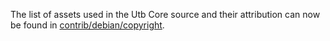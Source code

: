 The list of assets used in the Utb Core source and their attribution can now be found in [contrib/debian/copyright](../contrib/debian/copyright).
